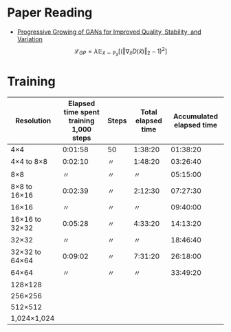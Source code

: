 # Paper Reading
- [Progressive Growing of GANs for Improved Quality, Stability, and Variation](https://arxiv.org/pdf/1710.10196.pdf)
$$\mathcal{L}_{GP} = \lambda \mathbb{E}_{\hat{x} \sim \mathbb{P}_{\hat{x}}}\Big[(\Vert \nabla_{\hat{x}}D(\hat{x}) \Vert_{2} - 1)^{2}\Big]$$

# Training
| Resolution | Elapsed time spent training 1,000 steps | Steps | Total elapsed time | Accumulated elapsed time |
| - | - | - | - | - |
| 4×4 | 0:01:58 | 50 | 1:38:20 | 01:38:20 |
| 4×4 to 8×8 | 0:02:10 | 〃 | 1:48:20 | 03:26:40 |
| 8×8 | 〃 | 〃 | 〃 | 05:15:00 |
| 8×8 to 16×16 | 0:02:39 | 〃 | 2:12:30 | 07:27:30 |
| 16×16 | 〃 | 〃 | 〃 | 09:40:00 |
| 16×16 to 32×32 | 0:05:28 | 〃 | 4:33:20 | 14:13:20 |
| 32×32 | 〃 | 〃 | 〃 | 18:46:40 |
| 32×32 to 64×64 | 0:09:02 | 〃 | 7:31:20 | 26:18:00 |
| 64×64 | 〃 | 〃 | 〃 | 33:49:20 |
| 128×128 |  |
| 256×256 |  |
| 512×512 |  |
| 1,024×1,024 |  |
